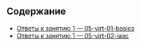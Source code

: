 ## Содержание
- [Ответы к занятию 1 — 05-virt-01-basics](05-virt-01-basics/README.md)
- [Ответы к занятию 1 — 05-virt-02-iaac](05-virt-02-iaac/README.md)

